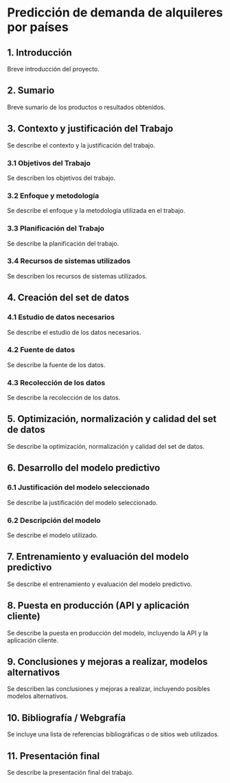 # Predicción de demanda de alquileres por países

## 1. Introducción
Breve introducción del proyecto.

## 2. Sumario
Breve sumario de los productos o resultados obtenidos.

## 3. Contexto y justificación del Trabajo
Se describe el contexto y la justificación del trabajo.
### 3.1 Objetivos del Trabajo
Se describen los objetivos del trabajo.
### 3.2 Enfoque y metodología
Se describe el enfoque y la metodología utilizada en el trabajo.
### 3.3 Planificación del Trabajo
Se describe la planificación del trabajo.
### 3.4 Recursos de sistemas utilizados
Se describen los recursos de sistemas utilizados.

## 4. Creación del set de datos
### 4.1 Estudio de datos necesarios
Se describe el estudio de los datos necesarios.
### 4.2 Fuente de datos
Se describe la fuente de los datos.
### 4.3 Recolección de los datos
Se describe la recolección de los datos.

## 5. Optimización, normalización y calidad del set de datos
Se describe la optimización, normalización y calidad del set de datos.

## 6. Desarrollo del modelo predictivo
### 6.1 Justificación del modelo seleccionado
Se describe la justificación del modelo seleccionado.
### 6.2 Descripción del modelo
Se describe el modelo utilizado.

## 7. Entrenamiento y evaluación del modelo predictivo
Se describe el entrenamiento y evaluación del modelo predictivo.

## 8. Puesta en producción (API y aplicación cliente)
Se describe la puesta en producción del modelo, incluyendo la API y la aplicación cliente.

## 9. Conclusiones y mejoras a realizar, modelos alternativos
Se describen las conclusiones y mejoras a realizar, incluyendo posibles modelos alternativos.

## 10. Bibliografía / Webgrafía
Se incluye una lista de referencias bibliográficas o de sitios web utilizados.

## 11. Presentación final
Se describe la presentación final del trabajo.
